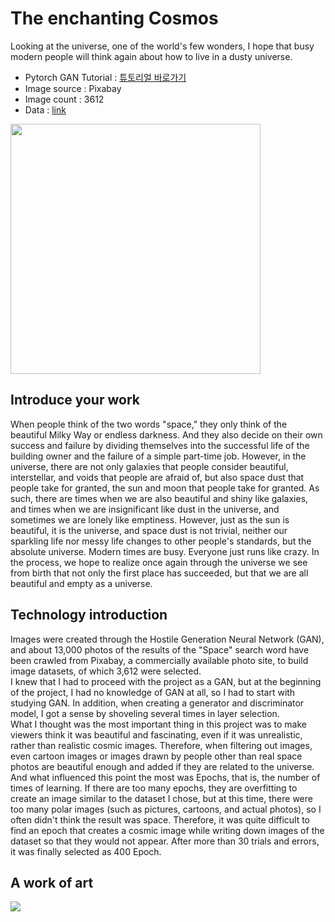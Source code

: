 # The enchanting Cosmos
Looking at the universe, one of the world's few wonders, I hope that busy modern people will think again about how to live in a dusty universe.
* Pytorch GAN Tutorial : [튜토리얼 바로가기](https://pytorch.org/tutorials/beginner/dcgan_faces_tutorial.html)     
* Image source : Pixabay   
* Image count : 3612   
* Data : [link](https://www.kaggle.com/kimbosoek/cosmos-images)

<img width='400' src='https://user-images.githubusercontent.com/68007145/141922214-75448ed4-f476-429b-9100-b8d158dcb3cc.gif'>

## Introduce your work
When people think of the two words "space," they only think of the beautiful Milky Way or endless darkness. And they also decide on their own success and failure by dividing themselves into the successful life of the building owner and the failure of a simple part-time job. However, in the universe, there are not only galaxies that people consider beautiful, interstellar, and voids that people are afraid of, but also space dust that people take for granted, the sun and moon that people take for granted. As such, there are times when we are also beautiful and shiny like galaxies, and times when we are insignificant like dust in the universe, and sometimes we are lonely like emptiness. However, just as the sun is beautiful, it is the universe, and space dust is not trivial, neither our sparkling life nor messy life changes to other people's standards, but the absolute universe. Modern times are busy. Everyone just runs like crazy. In the process, we hope to realize once again through the universe we see from birth that not only the first place has succeeded, but that we are all beautiful and empty as a universe.

## Technology introduction
Images were created through the Hostile Generation Neural Network (GAN), and about 13,000 photos of the results of the "Space" search word have been crawled from Pixabay, a commercially available photo site, to build image datasets, of which 3,612 were selected.   
I knew that I had to proceed with the project as a GAN, but at the beginning of the project, I had no knowledge of GAN at all, so I had to start with studying GAN. In addition, when creating a generator and discriminator model, I got a sense by shoveling several times in layer selection.      
What I thought was the most important thing in this project was to make viewers think it was beautiful and fascinating, even if it was unrealistic, rather than realistic cosmic images. Therefore, when filtering out images, even cartoon images or images drawn by people other than real space photos are beautiful enough and added if they are related to the universe. And what influenced this point the most was Epochs, that is, the number of times of learning. If there are too many epochs, they are overfitting to create an image similar to the dataset I chose, but at this time, there were too many polar images (such as pictures, cartoons, and actual photos), so I often didn't think the result was space. Therefore, it was quite difficult to find an epoch that creates a cosmic image while writing down images of the dataset so that they would not appear. After more than 30 trials and errors, it was finally selected as 400 Epoch.

## A work of art
<img src='https://user-images.githubusercontent.com/68007145/141922830-55bb5d9d-963c-4171-8304-8d471d43c93e.png'>
